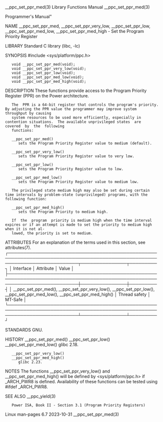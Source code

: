 __ppc_set_ppr_med(3)						   Library Functions Manual						  __ppc_set_ppr_med(3)

Programmer's Manual"

NAME
       __ppc_set_ppr_med, __ppc_set_ppr_very_low, __ppc_set_ppr_low, __ppc_set_ppr_med_low, __ppc_set_ppr_med_high - Set the Program Priority Register

LIBRARY
       Standard C library (libc, -lc)

SYNOPSIS
       #include <sys/platform/ppc.h>

       void __ppc_set_ppr_med(void);
       void __ppc_set_ppr_very_low(void);
       void __ppc_set_ppr_low(void);
       void __ppc_set_ppr_med_low(void);
       void __ppc_set_ppr_med_high(void);

DESCRIPTION
       These functions provide access to the Program Priority Register (PPR) on the Power architecture.

       The  PPR is a 64-bit register that controls the program's priority.  By adjusting the PPR value the programmer may improve system throughput by causing
       system resources to be used more efficiently, especially in contention situations.  The available unprivileged states  are  covered  by	the  following
       functions:

       __ppc_set_ppr_med()
	      sets the Program Priority Register value to medium (default).

       __ppc_set_ppr_very_low()
	      sets the Program Priority Register value to very low.

       __ppc_set_ppr_low()
	      sets the Program Priority Register value to low.

       __ppc_set_ppr_med_low()
	      sets the Program Priority Register value to medium low.

       The privileged state medium high may also be set during certain time intervals by problem-state (unprivileged) programs, with the following function:

       __ppc_set_ppr_med_high()
	      sets the Program Priority to medium high.

       If  the	program	 priority is medium high when the time interval expires or if an attempt is made to set the priority to medium high when it is not al‐
       lowed, the priority is set to medium.

ATTRIBUTES
       For an explanation of the terms used in this section, see attributes(7).
       ┌───────────────────────────────────────────────────────────────────────────────────────────────────────────────────────────┬───────────────┬─────────┐
       │ Interface														   │ Attribute	   │ Value   │
       ├───────────────────────────────────────────────────────────────────────────────────────────────────────────────────────────┼───────────────┼─────────┤
       │ __ppc_set_ppr_med(), __ppc_set_ppr_very_low(), __ppc_set_ppr_low(), __ppc_set_ppr_med_low(), __ppc_set_ppr_med_high()	   │ Thread safety │ MT-Safe │
       └───────────────────────────────────────────────────────────────────────────────────────────────────────────────────────────┴───────────────┴─────────┘

STANDARDS
       GNU.

HISTORY
       __ppc_set_ppr_med()
       __ppc_set_ppr_low()
       __ppc_set_ppr_med_low()
	      glibc 2.18.

       __ppc_set_ppr_very_low()
       __ppc_set_ppr_med_high()
	      glibc 2.23.

NOTES
       The functions __ppc_set_ppr_very_low() and __ppc_set_ppr_med_high() will be defined by <sys/platform/ppc.h> if _ARCH_PWR8 is defined.  Availability  of
       these functions can be tested using #ifdef _ARCH_PWR8.

SEE ALSO
       __ppc_yield(3)

       Power ISA, Book II - Section 3.1 (Program Priority Registers)

Linux man-pages 6.7							  2023-10-31							  __ppc_set_ppr_med(3)
